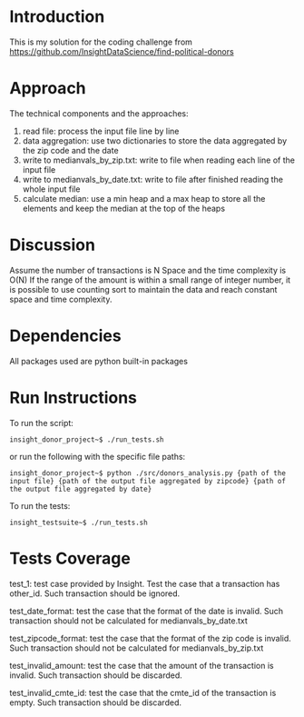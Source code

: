 # Introduction
This is my solution for the coding challenge from https://github.com/InsightDataScience/find-political-donors

# Approach
The technical components and the approaches:
1. read file: process the input file line by line
2. data aggregation: use two dictionaries to store the data aggregated by the zip code and the date
3. write to medianvals_by_zip.txt: write to file when reading each line of the input file
4. write to medianvals_by_date.txt: write to file after finished reading the whole input file
5. calculate median: use a min heap and a max heap to store all the elements and keep the median at the top of the heaps

# Discussion
Assume the number of transactions is N
Space and the time complexity is O(N)
If the range of the amount is within a small range of integer number, it is possible to use counting sort to maintain the data and reach constant space and time complexity.

# Dependencies
All packages used are python built-in packages

# Run Instructions
To run the script:

    insight_donor_project~$ ./run_tests.sh

or run the following with the specific file paths:

    insight_donor_project~$ python ./src/donors_analysis.py {path of the input file} {path of the output file aggregated by zipcode} {path of the output file aggregated by date}

To run the tests:

    insight_testsuite~$ ./run_tests.sh
    
# Tests Coverage
test_1: test case provided by Insight. Test the case that a transaction has other_id. Such transaction should be ignored.

test_date_format: test the case that the format of the date is invalid. Such transaction should not be calculated for medianvals_by_date.txt

test_zipcode_format: test the case that the format of the zip code is invalid. Such transaction should not be calculated for medianvals_by_zip.txt

test_invalid_amount: test the case that the amount of the transaction is invalid. Such transaction should be discarded.

test_invalid_cmte_id: test the case that the cmte_id of the transaction is empty. Such transaction should be discarded.